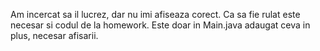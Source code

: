 Am incercat sa il lucrez, dar nu imi afiseaza corect. Ca sa fie rulat este necesar si codul de la homework. Este doar in Main.java adaugat ceva in plus, necesar afisarii.
